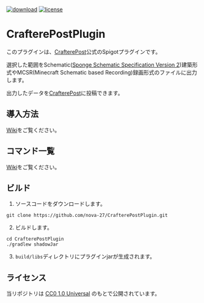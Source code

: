 [![download](https://img.shields.io/github/downloads/nova-27/CrafterePostPlugin/total?color=blue)](https://github.com/nova-27/CrafterePostPlugin/releases)
[![license](https://img.shields.io/github/license/nova-27/CrafterePostPlugin?color=b8b8b8)](https://github.com/nova-27/CrafterePostPlugin/blob/main/LICENSE)

# CrafterePostPlugin

このプラグインは、[CrafterePost](https://crafterepost.netlify.app/)公式のSpigotプラグインです。

選択した範囲をSchematic([Sponge Schematic Specification Version 2](https://github.com/SpongePowered/Schematic-Specification/blob/master/versions/schematic-2.md))建築形式やMCSR(Minecraft Schematic based Recording)録画形式のファイルに出力します。

出力したデータを[CrafterePost](https://crafterepost.netlify.app/)に投稿できます。

## 導入方法

[Wiki](../../wiki/導入方法)をご覧ください。

## コマンド一覧

[Wiki](../../wiki/使い方#コマンド一覧)をご覧ください。

## ビルド

1. ソースコードをダウンロードします。

```shell
git clone https://github.com/nova-27/CrafterePostPlugin.git
```

2. ビルドします。

```shell
cd CrafterePostPlugin
./gradlew shadowJar
```

3. `build/libs`ディレクトリにプラグインjarが生成されます。

## ライセンス

当リポジトリは [CC0 1.0 Universal](https://creativecommons.org/publicdomain/zero/1.0/deed) のもとで公開されています。
